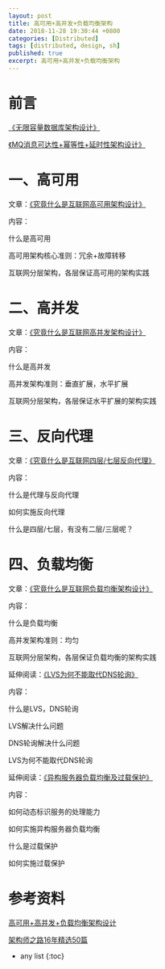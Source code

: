 ```yaml
---
layout: post
title: 高可用+高并发+负载均衡架构
date: 2018-11-28 19:30:44 +0800
categories: [Distributed]
tags: [distributed, design, sh]
published: true
excerpt: 高可用+高并发+负载均衡架构
---
```


# 前言

[《无限容量数据库架构设计》](https://mp.weixin.qq.com/s?__biz=MjM5ODYxMDA5OQ==&mid=2651960378&idx=1&sn=971a8db3251a232e3feeb7ff6235c96b&chksm=bd2d01e68a5a88f0f05c184340bcda81125ed1de772b35ef12b34c1f5f81c7b5a60cb8047f3c&scene=21#wechat_redirect)

[《MQ消息可达性+幂等性+延时性架构设计》](https://mp.weixin.qq.com/s?__biz=MjM5ODYxMDA5OQ==&mid=2651960382&idx=1&sn=72dae005c6662a936ea8fa80a4ed6001&chksm=bd2d01e28a5a88f400451195d2521ca668161364e3e62a9a42992299ce6baa5cbafa353d23d3&scene=21#wechat_redirect)

# 一、高可用

文章：[《究竟什么是互联网高可用架构设计》](http://mp.weixin.qq.com/s?__biz=MjM5ODYxMDA5OQ==&mid=2651959728&idx=1&sn=933227840ec8cdc35d3a33ae3fe97ec5&chksm=bd2d046c8a5a8d7a13551124af36bedf68f7a6e31f6f32828678d2adb108b86b7e08c678f22f&scene=21#wechat_redirect)

内容：

什么是高可用

高可用架构核心准则：冗余+故障转移

互联网分层架构，各层保证高可用的架构实践



# 二、高并发

文章：[《究竟什么是互联网高并发架构设计》](http://mp.weixin.qq.com/s?__biz=MjM5ODYxMDA5OQ==&mid=2651959830&idx=1&sn=ce1c5a58caed227d7dfdbc16d6e1cea4&chksm=bd2d07ca8a5a8edc45cc45c4787cc72cf4c8b96fb43d2840c7ccd44978036a7d39a03dd578b5&scene=21#wechat_redirect)

内容：

什么是高并发

高并发架构准则：垂直扩展，水平扩展

互联网分层架构，各层保证水平扩展的架构实践



# 三、反向代理

文章：[《究竟什么是互联网四层/七层反向代理》](http://mp.weixin.qq.com/s?__biz=MjM5ODYxMDA5OQ==&mid=2651960131&idx=1&sn=a3bbcbe03f9e12d32ba751ce6ffae067&chksm=bd2d069f8a5a8f895fed39cad842f6f5a390bb18493f964b910270128f19f0b8af1d1f30b5c7&scene=21#wechat_redirect)

内容：

什么是代理与反向代理

如何实施反向代理

什么是四层/七层，有没有二层/三层呢？



# 四、负载均衡

文章：[《究竟什么是互联网负载均衡架构设计》](https://mp.weixin.qq.com/s?__biz=MjM5ODYxMDA5OQ==&mid=2651959585&idx=1&sn=0a9222cbfeb62a662edffafb7f0b43ae&scene=21#wechat_redirect)

内容：

什么是负载均衡

高并发架构准则：均匀

互联网分层架构，各层保证负载均衡的架构实践

延伸阅读：[《LVS为何不能取代DNS轮询》](https://mp.weixin.qq.com/s?__biz=MjM5ODYxMDA5OQ==&mid=2651959595&idx=1&sn=5f0633afd24c547b895f29f6538baa99&scene=21#wechat_redirect)

内容：

什么是LVS，DNS轮询

LVS解决什么问题

DNS轮询解决什么问题

LVS为何不能取代DNS轮询


延伸阅读：[《异构服务器负载均衡及过载保护》](https://mp.weixin.qq.com/s?__biz=MjM5ODYxMDA5OQ==&mid=2651959601&idx=1&sn=5684c39676b1f6d9366d9d15a2cdcec3&scene=21#wechat_redirect)

内容：

如何动态标识服务的处理能力

如何实施异构服务器负载均衡

什么是过载保护

如何实施过载保护

# 参考资料

[高可用+高并发+负载均衡架构设计](https://mp.weixin.qq.com/s/_I2SNfcAF0kPsRkZLs0uZg)

[架构师之路16年精选50篇](https://mp.weixin.qq.com/s/OlFKpcnBOgcPZmjvdzCCiA)

* any list
{:toc}